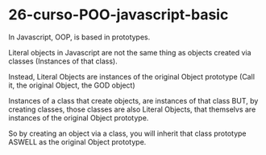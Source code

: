 # **26-curso-POO-javascript-basic**

In Javascript, OOP, is based in prototypes.

Literal objects in Javascript are not the same thing as objects created via classes (Instances of that class).

Instead, Literal Objects are instances of the original Object prototype (Call it, the original Object, the GOD object)

Instances of a class that create objects, are instances of that class BUT, by creating classes, those classes are also Literal Objects, that themselvs are instances of the original Object prototype.

So by creating an object via a class, you will inherit that class prototype ASWELL as the original Object prototype.


